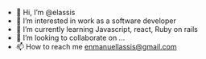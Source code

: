 - 👋 Hi, I’m @elassis
- 👀 I’m interested in work as a software developer
- 🌱 I’m currently learning Javascript, react, Ruby on rails
- 💞️ I’m looking to collaborate on ...
- 📫 How to reach me enmanuellassis@gmail.com

<!---
elassis/elassis is a ✨ special ✨ repository because its `README.md` (this file) appears on your GitHub profile.
You can click the Preview link to take a look at your changes.
--->
